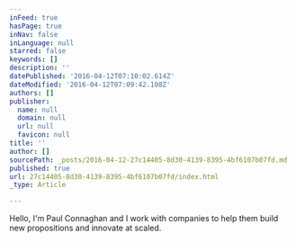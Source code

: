 ```yaml
---
inFeed: true
hasPage: true
inNav: false
inLanguage: null
starred: false
keywords: []
description: ''
datePublished: '2016-04-12T07:10:02.614Z'
dateModified: '2016-04-12T07:09:42.108Z'
authors: []
publisher:
  name: null
  domain: null
  url: null
  favicon: null
title: ''
author: []
sourcePath: _posts/2016-04-12-27c14405-8d30-4139-8395-4bf6107b07fd.md
published: true
url: 27c14405-8d30-4139-8395-4bf6107b07fd/index.html
_type: Article

---
```

Hello, I'm Paul Connaghan and I work with companies to help them build new propositions and innovate at scaled.